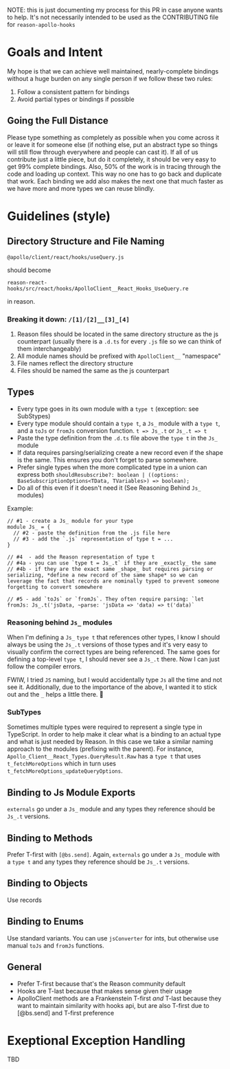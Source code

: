NOTE: this is just documenting my process for this PR in case anyone wants to help. It's not necessarily intended to be used as the CONTRIBUTING file for `reason-apollo-hooks`

# Goals and Intent

My hope is that we can achieve well maintained, nearly-complete bindings without a huge burden on any single person if we follow these two rules:

1. Follow a consistent pattern for bindings
1. Avoid partial types or bindings if possible

## Going the Full Distance

Please type something as completely as possible when you come across it or leave it for someone else (if nothing else, put an abstract type so things will still flow through everywhere and people can cast it). If all of us contribute just a little piece, but do it completely, it should be very easy to get 99% complete bindings. Also, 50% of the work is in tracing through the code and loading up context. This way no one has to go back and duplicate that work. Each binding we add also makes the next one that much faster as we have more and more types we can reuse blindly.

# Guidelines (style)

## Directory Structure and File Naming

```
@apollo/client/react/hooks/useQuery.js
```

should become

```
reason-react-hooks/src/react/hooks/ApolloClient__React_Hooks_UseQuery.re
```

in reason.

### Breaking it down: `/[1]/[2]__[3]_[4]`

1. Reason files should be located in the same directory structure as the js counterpart (usually there is a `.d.ts` for every `.js` file so we can think of them interchangeably)
1. All module names should be prefixed with `ApolloClient__` "namespace"
1. File names reflect the directory structure
1. Files should be named the same as the js counterpart

## Types

- Every type goes in its own module with a `type t` (exception: see SubStypes)
- Every type module should contain a `type t`, a `Js_` module with a `type t`, and a `toJs` or `fromJs` conversion function. `t => Js_.t` or `Js_.t => t`
- Paste the type definition from the `.d.ts` file above the `type t` in the `Js_` module
- If data requires parsing/serializing create a new record even if the shape is the same. This ensures you don't forget to parse somewhere.
- Prefer single types when the more complicated type in a union can express both `shouldResubscribe?: boolean | ((options: BaseSubscriptionOptions<TData, TVariables>) => boolean);`
- Do all of this even if it doesn't need it (See Reasoning Behind `Js_` modules)

Example:

```
// #1 - create a Js_ module for your type
module Js_ = {
  // #2 - paste the definition from the .js file here
  // #3 - add the `.js` representation of type t = ...
}

// #4  - add the Reason representation of type t
// #4a - you can use `type t = Js_.t` if they are _exactly_ the same
// #4b - if they are the exact same _shape_ but requires parsing or serializing, *define a new record of the same shape* so we can leverage the fact that records are nominally typed to prevent someone forgetting to convert somewhere

// #5 - add `toJs` or `fromJs`. They often require parsing: `let fromJs: Js_.t('jsData, ~parse: 'jsData => 'data) => t('data)`
```

### Reasoning behind `Js_` modules

When I'm defining a `Js_` `type t` that references other types, I know I should always be using the `Js_.t` versions of those types and it's very easy to visually confirm the correct types are being referenced. The same goes for defining a top-level `type t`, I should never see a `Js_.t` there. Now I can just follow the compiler errors.

FWIW, I tried `JS` naming, but I would accidentally type `Js` all the time and not see it. Additionally, due to the importance of the above, I wanted it to stick out and the `_` helps a little there. :shrug:

### SubTypes

Sometimes multiple types were required to represent a single type in TypeScript. In order to help make it clear what is a binding to an actual type and what is just needed by Reason. In this case we take a similar naming approach to the modules (prefixing with the parent). For instance, `Apollo_Client__React_Types.QueryResult.Raw` has a `type t` that uses `t_fetchMoreOptions` which in turn uses `t_fetchMoreOptions_updateQueryOptions`.

## Binding to Js Module Exports

`externals` go under a `Js_` module and any types they reference should be `Js_.t` versions.

## Binding to Methods

Prefer T-first with `[@bs.send]`. Again, `externals` go under a `Js_` module with a `type t` and any types they reference should be `Js_.t` versions.

## Binding to Objects

Use records

## Binding to Enums

Use standard variants. You can use `jsConverter` for ints, but otherwise use manual `toJs` and `fromJs` functions.

## General

- Prefer T-first because that's the Reason community default
- Hooks are T-last because that makes sense given their usage
- ApolloClient methods are a Frankenstein T-first _and_ T-last because they want to maintain similarity with hooks api, but are also T-first due to [@bs.send] and T-first preference

# Exeptional Exception Handling

TBD
